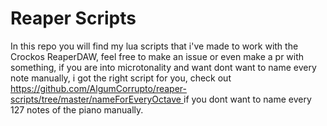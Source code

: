 <h1>Reaper Scripts</h1>
<p>In this repo you will find my lua scripts that i've made to work with the Crockos ReaperDAW, feel free to make an issue or even make a pr with something,
   if you are into microtonality and want dont want to name every note manually, i got the right script for you, check out <a href="https://github.com/AlgumCorrupto/reaper-scripts/tree/master/nameForEveryOctave">
    https://github.com/AlgumCorrupto/reaper-scripts/tree/master/nameForEveryOctave
   </a> if you dont want to name every 127 notes of the piano manually.</p>
